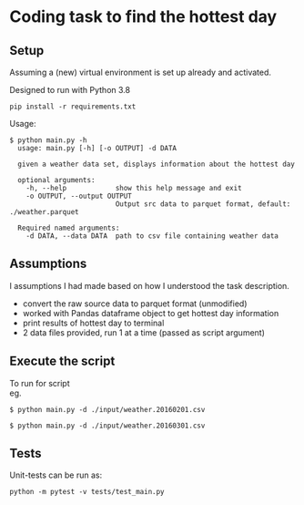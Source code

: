# Coding task to find the hottest day

## Setup
Assuming a (new) virtual environment is set up already and activated.  

Designed to run with Python 3.8
```
pip install -r requirements.txt
```
Usage:
```
$ python main.py -h
  usage: main.py [-h] [-o OUTPUT] -d DATA
  
  given a weather data set, displays information about the hottest day
  
  optional arguments:
    -h, --help            show this help message and exit
    -o OUTPUT, --output OUTPUT
                          Output src data to parquet format, default: ./weather.parquet
  
  Required named arguments:
    -d DATA, --data DATA  path to csv file containing weather data
```

## Assumptions
I assumptions I had made based on how I understood the task description.
 - convert the raw source data to parquet format (unmodified)
 - worked with Pandas dataframe object to get hottest day information
 - print results of hottest day to terminal
 - 2 data files provided, run 1 at a time (passed as script argument)


## Execute the script
To run for script  
eg.
```
$ python main.py -d ./input/weather.20160201.csv
```
```
$ python main.py -d ./input/weather.20160301.csv
```

## Tests

Unit-tests can be run as:
```
python -m pytest -v tests/test_main.py
```
